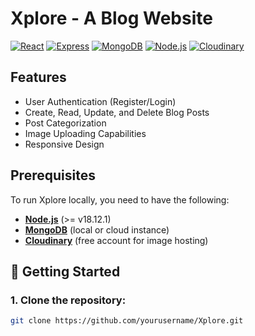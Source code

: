 # Xplore - A Blog Website

[![React](https://img.shields.io/badge/React-^18.2.0-blue)](https://reactjs.org/)
[![Express](https://img.shields.io/badge/express-^4.18.2-green)](https://expressjs.com/)
[![MongoDB](https://img.shields.io/badge/MongoDB-^5.0.3-green)](https://www.mongodb.com/)
[![Node.js](https://img.shields.io/badge/Node.js-v18.12.1-orange)](https://nodejs.org/)
[![Cloudinary](https://img.shields.io/badge/Cloudinary-v1.27.1-yellow)](https://cloudinary.com/)

## Features
- User Authentication (Register/Login)
- Create, Read, Update, and Delete Blog Posts
- Post Categorization
- Image Uploading Capabilities
- Responsive Design

## Prerequisites

To run Xplore locally, you need to have the following:

- **[Node.js](https://nodejs.org/)** (>= v18.12.1)
- **[MongoDB](https://www.mongodb.com/)** (local or cloud instance)
- **[Cloudinary](https://cloudinary.com/)** (free account for image hosting)

## 🚀 Getting Started

### 1. Clone the repository:
```bash
git clone https://github.com/yourusername/Xplore.git